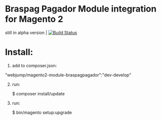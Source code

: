 # Braspag Pagador Module integration for Magento 2

still in alpha version | [![Build Status](https://travis-ci.org/webjump/magento2-module-braspagpagador.svg?branch=master)](https://travis-ci.org/webjump/magento2-module-braspagpagador)

# Install:

1. add to composer.json:

"webjump/magento2-module-braspagpagador":"dev-develop"

2. run: 

    $ composer install/update

2. run: 

    $ bin/magento setup:upgrade

